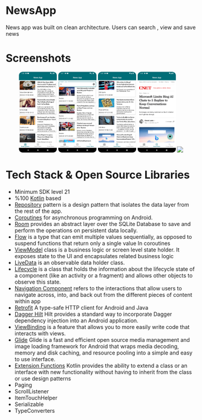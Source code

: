 # NewsApp
News app was built on clean architecture. Users can search , view and save news

# Screenshots

<p align="center">
<img src="/previews/breakingnews.png" width="20%"/>
<img src="/previews/searchnews.png" width="20%"/>
<img src="/previews/savednews.png" width="20%"/>
<img src="/previews/webview.png" width="20%"/>
<img src="/previews/untitled.gif" width="20%"/>
</p>


# Tech Stack & Open Source Libraries
- Minimum SDK level 21
- %100 [Kotlin](https://kotlinlang.org/) based
- [Repository](https://developer.android.com/topic/architecture/data-layer) pattern is a design pattern that isolates the data layer from the rest of the app.
- [Coroutines](https://developer.android.com/kotlin/coroutines) for asynchronous programming on Android. 
- [Room](https://developer.android.com/training/data-storage/room) provides an abstract layer over the SQLite Database to save and perform the operations on persistent data locally.
- [Flow](https://developer.android.com/kotlin/flow) is a type that can emit multiple values sequentially, as opposed to suspend functions that return only a single value In coroutines
- [ViewModel](https://developer.android.com/topic/libraries/architecture/viewmodel) class is a business logic or screen level state holder. It exposes state to the UI and encapsulates related business logic
- [LiveData](https://developer.android.com/topic/libraries/architecture/livedata) is an observable data holder class.
- [Lifecycle](https://developer.android.com/topic/libraries/architecture/lifecycle) is a class that holds the information about the lifecycle state of a component (like an activity or a fragment) and allows other objects to observe this state.
- [Navigation Component](https://developer.android.com/guide/navigation) refers to the interactions that allow users to navigate across, into, and back out from the different pieces of content within app
- [Retrofit](https://square.github.io/retrofit/) A type-safe HTTP client for Android and Java
- [Dagger Hilt](https://dagger.dev/hilt/) Hilt provides a standard way to incorporate Dagger dependency injection into an Android application.
- [ViewBinding](https://developer.android.com/topic/libraries/view-binding) is a feature that allows you to more easily write code that interacts with views.
- [Glide](https://github.com/bumptech/glide/) Glide is a fast and efficient open source media management and image loading framework for Android that wraps media decoding, memory and disk caching, and resource pooling into a simple and easy to use interface.
- [Extension Functions](https://kotlinlang.org/docs/extensions.html) Kotlin provides the ability to extend a class or an interface with new functionality without having to inherit from the class or use design patterns 
- Paging
- ScrollListener
- ItemTouchHelper
- Serializable
- TypeConverters

